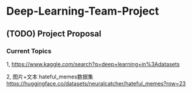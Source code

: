 # Deep-Learning-Team-Project

## (TODO) Project Proposal

### Current Topics
1, https://www.kaggle.com/search?q=deep+learning+in%3Adatasets

2, 图片+文本 hateful_memes数据集 https://huggingface.co/datasets/neuralcatcher/hateful_memes?row=23
